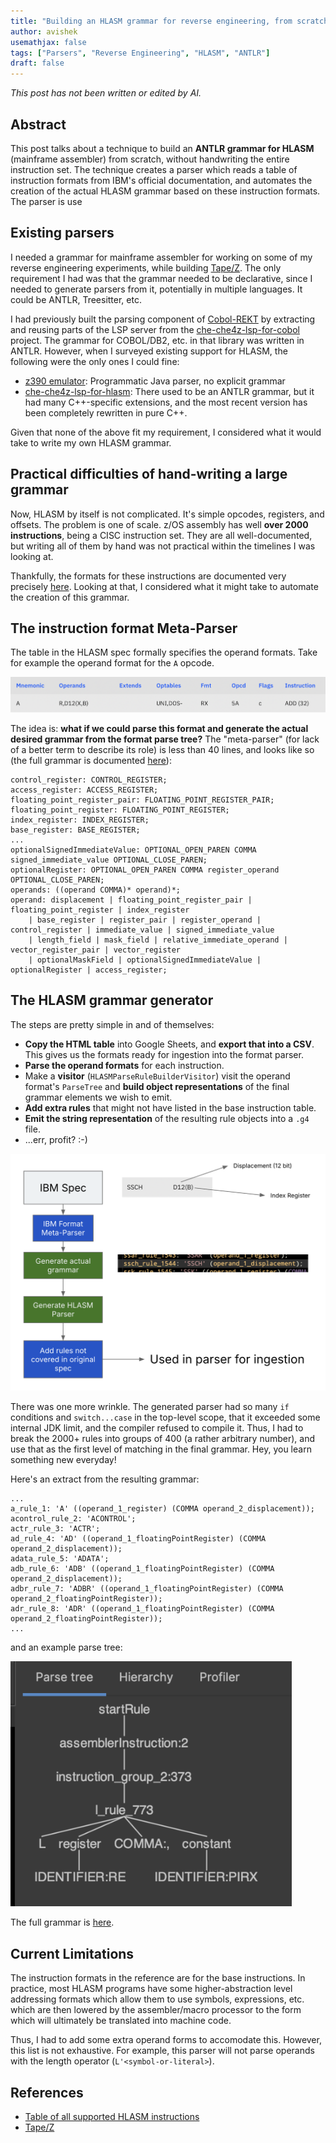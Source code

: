 ```yaml
---
title: "Building an HLASM grammar for reverse engineering, from scratch"
author: avishek
usemathjax: false
tags: ["Parsers", "Reverse Engineering", "HLASM", "ANTLR"]
draft: false
---
```


_This post has not been written or edited by AI._

## Abstract
This post talks about a technique to build an **ANTLR grammar for HLASM** (mainframe assembler) from scratch, without handwriting the entire instruction set. The technique creates a parser which reads a table of instruction formats from IBM's official documentation, and automates the creation of the actual HLASM grammar based on these instruction formats. The parser is use

## Existing parsers
I needed a grammar for mainframe assembler for working on some of my reverse engineering experiments, while building [Tape/Z](https://github.com/avishek-sen-gupta/tape-z). The only requirement I had was that the grammar needed to be declarative, since I needed to generate parsers from it, potentially in multiple languages. It could be ANTLR, Treesitter, etc.

I had previously built the parsing component of [Cobol-REKT](https://github.com/avishek-sen-gupta/cobol-rekt) by extracting and reusing parts of the LSP server from the [che-che4z-lsp-for-cobol](https://github.com/eclipse-che4z/che-che4z-lsp-for-cobol) project. The grammar for COBOL/DB2, etc. in that library was written in ANTLR. However, when I surveyed existing support for HLASM, the following were the only ones I could fine:

- [z390 emulator](https://github.com/z390development/z390): Programmatic Java parser, no explicit grammar
- [che-che4z-lsp-for-hlasm](https://github.com/eclipse-che4z/che-che4z-lsp-for-hlasm): There used to be an ANTLR grammar, but it had many C++-specific extensions, and the most recent version has been completely rewritten in pure C++.

Given that none of the above fit my requirement, I considered what it would take to write my own HLASM grammar.

## Practical difficulties of hand-writing a large grammar

Now, HLASM by itself is not complicated. It's simple opcodes, registers, and offsets. The problem is one of scale. z/OS assembly has well **over 2000 instructions**, being a CISC instruction set. They are all well-documented, but writing all of them by hand was not practical within the timelines I was looking at.

Thankfully, the formats for these instructions are documented very precisely [here](https://www.ibm.com/docs/en/hla-and-tf/1.6.0?topic=instructions-table-all-supported). Looking at that, I considered what it might take to automate the creation of this grammar.

## The instruction format Meta-Parser

The table in the HLASM spec formally specifies the operand formats. Take for example the operand format for the `A` opcode.

![Example opcode format](/assets/images/example-opcode-format.png)

The idea is: **what if we could parse this format and generate the actual desired grammar from the format parse tree?** The "meta-parser" (for lack of a better term to describe its role) is less than 40 lines, and looks like so (the full grammar is documented [here](https://github.com/avishek-sen-gupta/tape-z/blob/main/hlasm-parser/grammar/HlasmFormatParser.g4)):

```antlrv4
control_register: CONTROL_REGISTER;
access_register: ACCESS_REGISTER;
floating_point_register_pair: FLOATING_POINT_REGISTER_PAIR;
floating_point_register: FLOATING_POINT_REGISTER;
index_register: INDEX_REGISTER;
base_register: BASE_REGISTER;
...
optionalSignedImmediateValue: OPTIONAL_OPEN_PAREN COMMA signed_immediate_value OPTIONAL_CLOSE_PAREN;
optionalRegister: OPTIONAL_OPEN_PAREN COMMA register_operand OPTIONAL_CLOSE_PAREN;
operands: ((operand COMMA)* operand)*;
operand: displacement | floating_point_register_pair | floating_point_register | index_register
    | base_register | register_pair | register_operand |  control_register | immediate_value | signed_immediate_value
    | length_field | mask_field | relative_immediate_operand | vector_register_pair | vector_register
    | optionalMaskField | optionalSignedImmediateValue | optionalRegister | access_register;
```

## The HLASM grammar generator

The steps are pretty simple in and of themselves:

- **Copy the HTML table** into Google Sheets, and **export that into a CSV**. This gives us the formats ready for ingestion into the format parser.
- **Parse the operand formats** for each instruction.
- Make a **visitor** (`HLASMParseRuleBuilderVisitor`) visit the operand format's `ParseTree` and **build object representations** of the final grammar elements we wish to emit.
- **Add extra rules** that might not have listed in the base instruction table.
- **Emit the string representation** of the resulting rule objects into a `.g4` file.
- ...err, profit? :-)

![HLASM Parser/Meta-Parser](/assets/images/tapez-hlasm-parser-metaparser.png)

There was one more wrinkle. The generated parser had so many `if` conditions and `switch...case` in the top-level scope, that it exceeded some internal JDK limit, and the compiler refused to compile it. Thus, I had to break the 2000+ rules into groups of 400 (a rather arbitrary number), and use that as the first level of matching in the final grammar. Hey, you learn something new everyday!

Here's an extract from the resulting grammar:

```antlrv4
...
a_rule_1: 'A' ((operand_1_register) (COMMA operand_2_displacement));
acontrol_rule_2: 'ACONTROL';
actr_rule_3: 'ACTR';
ad_rule_4: 'AD' ((operand_1_floatingPointRegister) (COMMA operand_2_displacement));
adata_rule_5: 'ADATA';
adb_rule_6: 'ADB' ((operand_1_floatingPointRegister) (COMMA operand_2_displacement));
adbr_rule_7: 'ADBR' ((operand_1_floatingPointRegister) (COMMA operand_2_floatingPointRegister));
adr_rule_8: 'ADR' ((operand_1_floatingPointRegister) (COMMA operand_2_floatingPointRegister));
...
```

and an example parse tree:

![Example HLASM parse tree](/assets/images/example-hlasm-parse-tree.png)

The full grammar is [here](https://github.com/avishek-sen-gupta/tape-z/blob/main/hlasm-parser/grammar/HlasmParser.g4).

## Current Limitations

The instruction formats in the reference are for the base instructions. In practice, most HLASM programs have some higher-abstraction level addressing formats which allow them to use symbols, expressions, etc. which are then lowered by the assembler/macro processor to the form which will ultimately be translated into machine code.

Thus, I had to add some extra operand forms to accomodate this. However, this list is not exhaustive. For example, this parser will not parse operands with the length operator (`L'<symbol-or-literal>`).

## References

- [Table of all supported HLASM instructions](https://www.ibm.com/docs/en/hla-and-tf/1.6.0?topic=instructions-table-all-supported)
- [Tape/Z](https://github.com/avishek-sen-gupta/tape-z)
